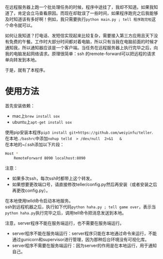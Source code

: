 在远程服务器上跑一个批处理任务的时候，程序中途挂了，我却不知道。如果我知道了，肯定会立马查看原因。而现在却耽误了一些时间，如果程序跑完之后我能够及时知道该有多好啊！例如，我只需要执行`python main.py ; tell 程序跑完啦`这个命令就可以。    

如何让我知道？打电话、发短信实现起来比较复杂，需要接入第三方应用且天下没有免费的午餐。工作时大部分时间都对着电脑，所以只有当我在电脑前面的时候才通知我，所以通知器应该是一个客户端。当任务在远程服务器上执行完毕之后，向我的电脑发起网络请求。原理很简单：ssh 的remote-forward可以把远程的请求单向转发到本地。

于是，就有了本程序。 

# 使用方法
首先安装依赖：
* mac上`brew install sox`
* ubuntu上`apt-get install sox`

使用pip安装本程序`pip3 install git+https://github.com/weiyinfu/teller`.    
在本地`./bashrc`中添加`nohup telld  > /dev/null  2>&1   &
`  
在本地的~/.ssh添加以下片段：
```bash
Host *
    RemoteForward 8090 localhost:8090
```
注意：
* 如果多次ssh，每次ssh时都带上这个转发。
* 如果想要更改端口号，请直接修改teller/config.py然后再安装（或者安装之后再更改config.py）。

在本地使用telld命令启动本地服务。  
ssh到远程机器之后，执行如下代码`python haha.py ; tell game over`，表示当`python haha.py`执行完毕之后，调用tell命令把消息发送到本地。

注意，server程序不能在服务端运行，也不需要在服务端运行。
* server程序不能在服务端运行：server程序只能在本地通过命令来运行，不能通过gunicorn和supervisor进行管理，因为那种后台环境没有可视化库。  
* server程序不需要在服务端运行：因为server的作用是在本地运行，用于通知自己。  
